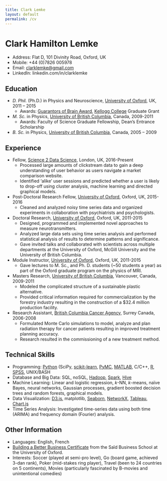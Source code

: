 ```yaml
---
title: Clark Lemke
layout: default
permalink: /cv
---
```

# Clark Hamilton Lemke
* Address: Flat D, 101 Divinity Road, Oxford, UK 
* Mobile: +44 (0)7826 005978 
* Email: clarklemke@gmail.com
* LinkedIn: linkedin.com/in/clarklemke 
## Education

* *D. Phil.* (Ph.D.) in Physics and Neuroscience, [University of Oxford](http://www.ndcn.ox.ac.uk/divisions/fmrib), UK, 2011 – 2015
    * Awards: [Guarantors of Brain Award](http://www.guarantorsofbrain.org/), [Kellogg College](http://www.kellogg.ox.ac.uk/) Graduate Grant
* *M. Sc.* in Physics, [University of British Columbia](http://www.phas.ubc.ca/), Canada, 2009-2011
    * Awards: Faculty of Science Graduate Fellowship, Dean’s Entrance Scholarship
* *B. Sc.* in Physics, [University of British Columbia](http://www.phas.ubc.ca/), Canada, 2005 – 2009

## Experience

* Fellow, [Science 2 Data Science](http://www.s2ds.org/), London, UK, 2016-Present
    * Processed large amounts of clickstream data to gain a deep understanding of user behavior as users navigate a market comparison website.
    * Identified ‘alike’ user sessions and predicted whether a user is likely to drop-off using cluster analysis, machine learning and directed graphical models.
* Post-Doctoral Research Fellow, [University of Oxford](http://www.psych.ox.ac.uk/), Oxford, UK, 2015-2016
    * Cleaned and analyzed noisy time series data and organized experiments in collaboration with psychiatrists and psychologists.
* Doctoral Research, [University of Oxford](http://www.ndcn.ox.ac.uk/divisions/fmrib), Oxford, UK, 2011-2015
    * Designed, programmed and implemented novel approaches to measure neurotransmitters.
    * Analyzed large data sets using time series analysis and performed statistical analysis of results to determine patterns and significance.
    * Gave invited talks and collaborated with scientists across multiple departments at the University of Oxford, McGill University and the University of British Columbia.
* Module Instructor, [University of Oxford](http://www.ndcn.ox.ac.uk/divisions/fmrib), Oxford, UK, 2011-2015
    * Gave lectures to M. Sc., and Ph. D. students (~50 students a year) as part of the Oxford graduate program on the physics of MRI.
* Masters Research, [University of British Columbia](http://www.phas.ubc.ca/~michal/), Vancouver, Canada, 2009-2011
    * Modeled the complicated structure of a sustainable plastic alternative.
    * Provided critical information required for commercialization by the forestry industry resulting in the construction of a $32.4 million production facility. 
* Research Assistant, [British Columbia Cancer Agency](http://www.bccancer.bc.ca/), Surrey Canada, 2006-2008
    * Formulated Monte Carlo simulations to model, analyze and plan radiation therapy for cancer patients resulting in improved treatment planning accuracy.
    * Research resulted in the commissioning of a new treatment method. 

## Technical Skills
* Programming: [Python](https://www.python.org/) (SciPy, [scikit-learn](http://scikit-learn.org/), [PyMC](https://pymc-devs.github.io/pymc/), [MATLAB](mathworks.com/products/matlab/), C/C++, [R](/www.r-project.org), [SPSS](www.ibm.com/software/uk/analytics/spss/), UNIX/BASH
* Database and Big Data: SQL, noSQL, [Hadoop](hadoop.apache.org), [Spark](spark.apache.org), [Hive](hive.apache.org/)
* Machine Learning: Linear and logistic regression, *k*-NN, *k*-means, naïve Bayes, neural networks, Gaussian processes, gradient boosted decision trees and random forests, graphical models.
* Data Visualization: [D3.js](https://d3js.org/), matplotlib, [Seaborn](https://d3js.org/), [NetworkX](https://networkx.github.io/), [Tableau](www.tableau.com/), [Chart.js](www.chartjs.org/)
* Time Series Analysis: Investigated time-series data using both time (ARIMA) and frequency domain (Fourier) analysis.

## Other Information
* Languages: English, French
* [Building a Better Business Certificate](http://www.sbs.ox.ac.uk/faculty-research/entrepreneurship/initiatives/building-business) from the Saïd Business School at the University of Oxford. 
* Interests: Soccer (played at semi-pro level), Go (board game, achieved 3-dan rank), Poker (mid-stakes ring player), Travel (been to 24 countries on 5 continents), Movies (particularly fascinated by B-movies and unintentional comedies)